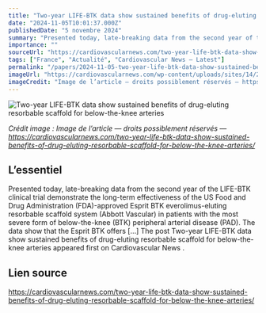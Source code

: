 ```yaml
---
title: "Two-year LIFE-BTK data show sustained benefits of drug-eluting resorbable scaffold for below-the-knee arteries"
date: "2024-11-05T10:01:37.000Z"
publishedDate: "5 novembre 2024"
summary: "Presented today, late-breaking data from the second year of the LIFE-BTK clinical trial demonstrate the long-term effectiveness of the US Food and Drug Administration (FDA)-approved Esprit BTK everolimus-eluting resorbable scaffold system (Abbott Vascular) in patients with the most severe form of below-the-knee (BTK) peripheral arterial disease (PAD). The data show that the Esprit BTK offers [&#8230;] The post Two-year LIFE-BTK data show sustained benefits of drug-eluting resorbable scaffold for below-the-knee arteries appeared first on Cardiovascular News ."
importance: ""
sourceUrl: "https://cardiovascularnews.com/two-year-life-btk-data-show-sustained-benefits-of-drug-eluting-resorbable-scaffold-for-below-the-knee-arteries/"
tags: ["France", "Actualité", "Cardiovascular News — Latest"]
permalink: "/papers/2024-11-05-two-year-life-btk-data-show-sustained-benefits-of-drug-eluting-resorbable-scaffold-for-below-the-knee-arteries"
imageUrl: "https://cardiovascularnews.com/wp-content/uploads/sites/14/2024/11/DeRubertis-at-VIVA-2024-1024x768.png"
imageCredit: "Image de l’article — droits possiblement réservés — https://cardiovascularnews.com/two-year-life-btk-data-show-sustained-benefits-of-drug-eluting-resorbable-scaffold-for-below-the-knee-arteries/"
---
```


![Two-year LIFE-BTK data show sustained benefits of drug-eluting resorbable scaffold for below-the-knee arteries](https://cardiovascularnews.com/wp-content/uploads/sites/14/2024/11/DeRubertis-at-VIVA-2024-1024x768.png)

*Crédit image : Image de l’article — droits possiblement réservés — https://cardiovascularnews.com/two-year-life-btk-data-show-sustained-benefits-of-drug-eluting-resorbable-scaffold-for-below-the-knee-arteries/*

## L’essentiel

Presented today, late-breaking data from the second year of the LIFE-BTK clinical trial demonstrate the long-term effectiveness of the US Food and Drug Administration (FDA)-approved Esprit BTK everolimus-eluting resorbable scaffold system (Abbott Vascular) in patients with the most severe form of below-the-knee (BTK) peripheral arterial disease (PAD). The data show that the Esprit BTK offers [&#8230;] The post Two-year LIFE-BTK data show sustained benefits of drug-eluting resorbable scaffold for below-the-knee arteries appeared first on Cardiovascular News .

## Lien source

https://cardiovascularnews.com/two-year-life-btk-data-show-sustained-benefits-of-drug-eluting-resorbable-scaffold-for-below-the-knee-arteries/
